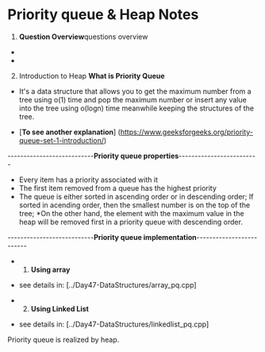# Priority queue & Heap Notes
1. **Question Overview**questions overview
* 
* 

2. Introduction to Heap
**What is Priority Queue**
* It's a data structure that allows you to get the maximum number from a tree using o(1) time
and pop the maximum number or insert any value into the tree using o(logn) time meanwhile
keeping the structures of the tree.

* [**To see another explanation**] (https://www.geeksforgeeks.org/priority-queue-set-1-introduction/)

---------------------------**Priority queue properties**-------------------------

* Every item has a priority associated with it
* The first item removed from a queue has the highest priority 
* The queue is either sorted in ascending order or in descending order;
If sorted in acending order, then the smallest number is on the top of the tree;
*On the other hand, the element with the maximum value in the heap will be removed first
in a priority queue with descending order.

---------------------------**Priority queue implementation**-------------------------
* 1. **Using array**
* see details in: [../Day47-DataStructures/array_pq.cpp]

* 2. **Using Linked List**
* see details in: [../Day47-DataStructures/linkedlist_pq.cpp]

Priority queue is realized by heap.